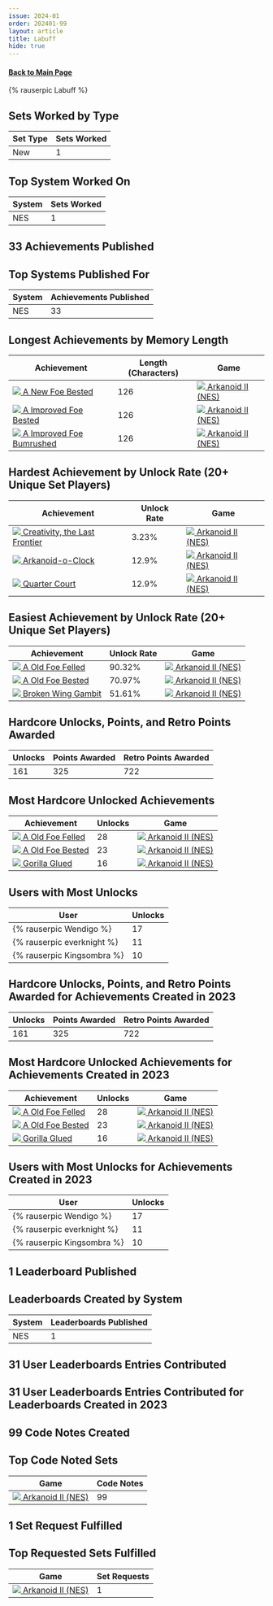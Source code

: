 ```yaml
---
issue: 2024-01
order: 202401-99
layout: article
title: Labuff
hide: true
---
```


#### [Back to Main Page](../dev-year-in-review.html)

<div class="bingo-winner">{% rauserpic Labuff %}</div>

## Sets Worked by Type

| Set Type | Sets Worked |
| -------- | ----------- |
| New      | 1           |

## Top System Worked On

| System | Sets Worked |
| ------ | ----------- |
| NES    | 1           |

## 33 Achievements Published

## Top Systems Published For

| System | Achievements Published |
| ------ | ---------------------- |
| NES    | 33                     |

## Longest Achievements by Memory Length

| Achievement                                                                                                                                                                                                                                                         | Length (Characters) | Game                                                                                                                                                                                                                    |
| ------------------------------------------------------------------------------------------------------------------------------------------------------------------------------------------------------------------------------------------------------------------- | ------------------- | ----------------------------------------------------------------------------------------------------------------------------------------------------------------------------------------------------------------------- |
| <a class="gameicon-link" href="https://retroachievements.org/achievement/349937" target="_blank" rel="noopener"> <img class="gameicon" src="https://s3-eu-west-1.amazonaws.com/i.retroachievements.org/Badge/401745.png"> <span>A New Foe Bested</span></a>         | 126                 | <a class="gameicon-link" href="https://retroachievements.org/game/5279" target="_blank" rel="noopener"> <img class="gameicon" src="https://retroachievements.org/Images/013676.png"> <span>Arkanoid II (NES)</span></a> |
| <a class="gameicon-link" href="https://retroachievements.org/achievement/349939" target="_blank" rel="noopener"> <img class="gameicon" src="https://s3-eu-west-1.amazonaws.com/i.retroachievements.org/Badge/401747.png"> <span>A Improved Foe Bested</span></a>    | 126                 | <a class="gameicon-link" href="https://retroachievements.org/game/5279" target="_blank" rel="noopener"> <img class="gameicon" src="https://retroachievements.org/Images/013676.png"> <span>Arkanoid II (NES)</span></a> |
| <a class="gameicon-link" href="https://retroachievements.org/achievement/349940" target="_blank" rel="noopener"> <img class="gameicon" src="https://s3-eu-west-1.amazonaws.com/i.retroachievements.org/Badge/401748.png"> <span>A Improved Foe Bumrushed</span></a> | 126                 | <a class="gameicon-link" href="https://retroachievements.org/game/5279" target="_blank" rel="noopener"> <img class="gameicon" src="https://retroachievements.org/Images/013676.png"> <span>Arkanoid II (NES)</span></a> |



## Hardest Achievement by Unlock Rate (20+ Unique Set Players)

| Achievement                                                                                                                                                                                                                                                              | Unlock Rate | Game                                                                                                                                                                                                                    |
| ------------------------------------------------------------------------------------------------------------------------------------------------------------------------------------------------------------------------------------------------------------------------ | ----------- | ----------------------------------------------------------------------------------------------------------------------------------------------------------------------------------------------------------------------- |
| <a class="gameicon-link" href="https://retroachievements.org/achievement/349943" target="_blank" rel="noopener"> <img class="gameicon" src="https://s3-eu-west-1.amazonaws.com/i.retroachievements.org/Badge/401760.png"> <span>Creativity, the Last Frontier</span></a> | 3.23%       | <a class="gameicon-link" href="https://retroachievements.org/game/5279" target="_blank" rel="noopener"> <img class="gameicon" src="https://retroachievements.org/Images/013676.png"> <span>Arkanoid II (NES)</span></a> |
| <a class="gameicon-link" href="https://retroachievements.org/achievement/357422" target="_blank" rel="noopener"> <img class="gameicon" src="https://s3-eu-west-1.amazonaws.com/i.retroachievements.org/Badge/403780.png"> <span>Arkanoid-o-Clock</span></a>              | 12.9%       | <a class="gameicon-link" href="https://retroachievements.org/game/5279" target="_blank" rel="noopener"> <img class="gameicon" src="https://retroachievements.org/Images/013676.png"> <span>Arkanoid II (NES)</span></a> |
| <a class="gameicon-link" href="https://retroachievements.org/achievement/357233" target="_blank" rel="noopener"> <img class="gameicon" src="https://s3-eu-west-1.amazonaws.com/i.retroachievements.org/Badge/402561.png"> <span>Quarter Court</span></a>                 | 12.9%       | <a class="gameicon-link" href="https://retroachievements.org/game/5279" target="_blank" rel="noopener"> <img class="gameicon" src="https://retroachievements.org/Images/013676.png"> <span>Arkanoid II (NES)</span></a> |

## Easiest Achievement by Unlock Rate (20+ Unique Set Players)

| Achievement                                                                                                                                                                                                                                                   | Unlock Rate | Game                                                                                                                                                                                                                    |
| ------------------------------------------------------------------------------------------------------------------------------------------------------------------------------------------------------------------------------------------------------------- | ----------- | ----------------------------------------------------------------------------------------------------------------------------------------------------------------------------------------------------------------------- |
| <a class="gameicon-link" href="https://retroachievements.org/achievement/349934" target="_blank" rel="noopener"> <img class="gameicon" src="https://s3-eu-west-1.amazonaws.com/i.retroachievements.org/Badge/401742.png"> <span>A Old Foe Felled</span></a>   | 90.32%      | <a class="gameicon-link" href="https://retroachievements.org/game/5279" target="_blank" rel="noopener"> <img class="gameicon" src="https://retroachievements.org/Images/013676.png"> <span>Arkanoid II (NES)</span></a> |
| <a class="gameicon-link" href="https://retroachievements.org/achievement/349935" target="_blank" rel="noopener"> <img class="gameicon" src="https://s3-eu-west-1.amazonaws.com/i.retroachievements.org/Badge/401743.png"> <span>A Old Foe Bested</span></a>   | 70.97%      | <a class="gameicon-link" href="https://retroachievements.org/game/5279" target="_blank" rel="noopener"> <img class="gameicon" src="https://retroachievements.org/Images/013676.png"> <span>Arkanoid II (NES)</span></a> |
| <a class="gameicon-link" href="https://retroachievements.org/achievement/349949" target="_blank" rel="noopener"> <img class="gameicon" src="https://s3-eu-west-1.amazonaws.com/i.retroachievements.org/Badge/401752.png"> <span>Broken Wing Gambit</span></a> | 51.61%      | <a class="gameicon-link" href="https://retroachievements.org/game/5279" target="_blank" rel="noopener"> <img class="gameicon" src="https://retroachievements.org/Images/013676.png"> <span>Arkanoid II (NES)</span></a> |


## Hardcore Unlocks, Points, and Retro Points Awarded

| Unlocks | Points Awarded | Retro Points Awarded |
| ------- | -------------- | -------------------- |
| 161     | 325            | 722                  |

## Most Hardcore Unlocked Achievements

| Achievement                                                                                                                                                                                                                                                 | Unlocks | Game                                                                                                                                                                                                                    |
| ----------------------------------------------------------------------------------------------------------------------------------------------------------------------------------------------------------------------------------------------------------- | ------- | ----------------------------------------------------------------------------------------------------------------------------------------------------------------------------------------------------------------------- |
| <a class="gameicon-link" href="https://retroachievements.org/achievement/349934" target="_blank" rel="noopener"> <img class="gameicon" src="https://s3-eu-west-1.amazonaws.com/i.retroachievements.org/Badge/401742.png"> <span>A Old Foe Felled</span></a> | 28      | <a class="gameicon-link" href="https://retroachievements.org/game/5279" target="_blank" rel="noopener"> <img class="gameicon" src="https://retroachievements.org/Images/013676.png"> <span>Arkanoid II (NES)</span></a> |
| <a class="gameicon-link" href="https://retroachievements.org/achievement/349935" target="_blank" rel="noopener"> <img class="gameicon" src="https://s3-eu-west-1.amazonaws.com/i.retroachievements.org/Badge/401743.png"> <span>A Old Foe Bested</span></a> | 23      | <a class="gameicon-link" href="https://retroachievements.org/game/5279" target="_blank" rel="noopener"> <img class="gameicon" src="https://retroachievements.org/Images/013676.png"> <span>Arkanoid II (NES)</span></a> |
| <a class="gameicon-link" href="https://retroachievements.org/achievement/349951" target="_blank" rel="noopener"> <img class="gameicon" src="https://s3-eu-west-1.amazonaws.com/i.retroachievements.org/Badge/401764.png"> <span>Gorilla Glued</span></a>    | 16      | <a class="gameicon-link" href="https://retroachievements.org/game/5279" target="_blank" rel="noopener"> <img class="gameicon" src="https://retroachievements.org/Images/013676.png"> <span>Arkanoid II (NES)</span></a> |

## Users with Most Unlocks

| User                       | Unlocks |
| -------------------------- | ------- |
| {% rauserpic Wendigo %}    | 17      |
| {% rauserpic everknight %} | 11      |
| {% rauserpic Kingsombra %} | 10      |

## Hardcore Unlocks, Points, and Retro Points Awarded for Achievements Created in 2023

| Unlocks | Points Awarded | Retro Points Awarded |
| ------- | -------------- | -------------------- |
| 161     | 325            | 722                  |

## Most Hardcore Unlocked Achievements for Achievements Created in 2023

| Achievement                                                                                                                                                                                                                                                 | Unlocks | Game                                                                                                                                                                                                                    |
| ----------------------------------------------------------------------------------------------------------------------------------------------------------------------------------------------------------------------------------------------------------- | ------- | ----------------------------------------------------------------------------------------------------------------------------------------------------------------------------------------------------------------------- |
| <a class="gameicon-link" href="https://retroachievements.org/achievement/349934" target="_blank" rel="noopener"> <img class="gameicon" src="https://s3-eu-west-1.amazonaws.com/i.retroachievements.org/Badge/401742.png"> <span>A Old Foe Felled</span></a> | 28      | <a class="gameicon-link" href="https://retroachievements.org/game/5279" target="_blank" rel="noopener"> <img class="gameicon" src="https://retroachievements.org/Images/013676.png"> <span>Arkanoid II (NES)</span></a> |
| <a class="gameicon-link" href="https://retroachievements.org/achievement/349935" target="_blank" rel="noopener"> <img class="gameicon" src="https://s3-eu-west-1.amazonaws.com/i.retroachievements.org/Badge/401743.png"> <span>A Old Foe Bested</span></a> | 23      | <a class="gameicon-link" href="https://retroachievements.org/game/5279" target="_blank" rel="noopener"> <img class="gameicon" src="https://retroachievements.org/Images/013676.png"> <span>Arkanoid II (NES)</span></a> |
| <a class="gameicon-link" href="https://retroachievements.org/achievement/349951" target="_blank" rel="noopener"> <img class="gameicon" src="https://s3-eu-west-1.amazonaws.com/i.retroachievements.org/Badge/401764.png"> <span>Gorilla Glued</span></a>    | 16      | <a class="gameicon-link" href="https://retroachievements.org/game/5279" target="_blank" rel="noopener"> <img class="gameicon" src="https://retroachievements.org/Images/013676.png"> <span>Arkanoid II (NES)</span></a> |

## Users with Most Unlocks for Achievements Created in 2023

| User                       | Unlocks |
| -------------------------- | ------- |
| {% rauserpic Wendigo %}    | 17      |
| {% rauserpic everknight %} | 11      |
| {% rauserpic Kingsombra %} | 10      |

## 1 Leaderboard Published

## Leaderboards Created by System

| System | Leaderboards Published |
| ------ | ---------------------- |
| NES    | 1                      |

## 31 User Leaderboards Entries Contributed

## 31 User Leaderboards Entries Contributed for Leaderboards Created in 2023

## 99 Code Notes Created

## Top Code Noted Sets

| Game                                                                                                                                                                                                                    | Code Notes |
| ----------------------------------------------------------------------------------------------------------------------------------------------------------------------------------------------------------------------- | ---------- |
| <a class="gameicon-link" href="https://retroachievements.org/game/5279" target="_blank" rel="noopener"> <img class="gameicon" src="https://retroachievements.org/Images/013676.png"> <span>Arkanoid II (NES)</span></a> | 99         |

## 1 Set Request Fulfilled

## Top Requested Sets Fulfilled

| Game                                                                                                                                                                                                                    | Set Requests |
| ----------------------------------------------------------------------------------------------------------------------------------------------------------------------------------------------------------------------- | ------------ |
| <a class="gameicon-link" href="https://retroachievements.org/game/5279" target="_blank" rel="noopener"> <img class="gameicon" src="https://retroachievements.org/Images/013676.png"> <span>Arkanoid II (NES)</span></a> | 1            |

